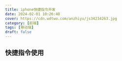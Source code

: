 ```yaml
---
title: iphone快捷指令开发
date: 2024-02-01 10:26:48
cover: https://cdn.wdtwo.com/anzhiyu/js34234263.jpg
category: [前端]
tags: [移动端]
draft: false
---
```


## 快捷指令使用


